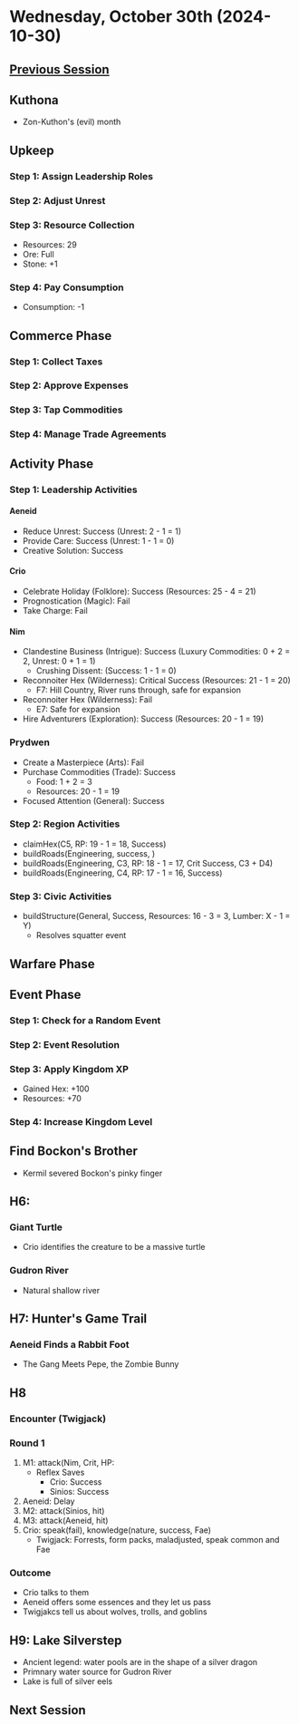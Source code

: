 # Wednesday, October 30th (2024-10-30)

## [Previous Session](./2024-10-16.md)

## Kuthona

- Zon-Kuthon's (evil) month

## Upkeep

### Step 1: Assign Leadership Roles

### Step 2: Adjust Unrest

### Step 3: Resource Collection

- Resources: 29 
- Ore: Full
- Stone: +1

### Step 4: Pay Consumption

- Consumption: -1

## Commerce Phase

### Step 1: Collect Taxes

### Step 2: Approve Expenses

### Step 3: Tap Commodities

### Step 4: Manage Trade Agreements

## Activity Phase

### Step 1: Leadership Activities

#### Aeneid

- Reduce Unrest: Success (Unrest: 2 - 1 = 1)
- Provide Care: Success (Unrest: 1 - 1 = 0)
- Creative Solution: Success

#### Crio

- Celebrate Holiday (Folklore): Success (Resources: 25 - 4 = 21)
- Prognostication (Magic): Fail
- Take Charge: Fail

#### Nim 

- Clandestine Business (Intrigue): Success (Luxury Commodities: 0 + 2 = 2, Unrest: 0 + 1 = 1) 
   - Crushing Dissent: (Success: 1 - 1 = 0)
- Reconnoiter Hex (Wilderness): Critical Success (Resources: 21 - 1 = 20)
   - F7: Hill Country, River runs through, safe for expansion
- Reconnoiter Hex (Wilderness): Fail
   - E7: Safe for expansion
- Hire Adventurers (Exploration): Success (Resources: 20 - 1 = 19)

### Prydwen

- Create a Masterpiece (Arts): Fail
- Purchase Commodities (Trade): Success
   - Food: 1 + 2 = 3
   - Resources: 20 - 1 = 19
- Focused Attention (General): Success

### Step 2: Region Activities

- claimHex(C5, RP: 19 - 1 = 18, Success)
- buildRoads(Engineering, success, )							
- buildRoads(Engineering, C3, RP: 18 - 1 = 17, Crit Success, C3 + D4)
- buildRoads(Engineering, C4, RP: 17 - 1 = 16, Success)

### Step 3: Civic Activities

- buildStructure(General, Success, Resources: 16 - 3 = 3, Lumber: X - 1 = Y)
   - Resolves squatter event

## Warfare Phase

## Event Phase

### Step 1: Check for a Random Event

### Step 2: Event Resolution

### Step 3: Apply Kingdom XP

- Gained Hex: +100
- Resources: +70

### Step 4: Increase Kingdom Level

## Find Bockon's Brother

- Kermil severed Bockon's pinky finger 

## H6: 

### Giant Turtle

- Crio identifies the creature to be a massive turtle

### Gudron River

- Natural shallow river 

## H7: Hunter's Game Trail

### Aeneid Finds a Rabbit Foot

- The Gang Meets Pepe, the Zombie Bunny

## H8

### Encounter (Twigjack)

### Round 1

1. M1: attack(Nim, Crit, HP: 
   - Reflex Saves
     - Crio: Success
     - Sinios: Success
1. Aeneid: Delay
1. M2: attack(Sinios, hit)
1. M3: attack(Aeneid, hit)
1. Crio: speak(fail), knowledge(nature, success, Fae)
   - Twigjack: Forrests, form packs, maladjusted, speak common and Fae

### Outcome

- Crio talks to them
- Aeneid offers some essences and they let us pass
- Twigjakcs tell us about wolves, trolls, and goblins

## H9: Lake Silverstep

- Ancient legend: water pools are in the shape of a silver dragon
- Primnary water source for Gudron River
- Lake is full of silver eels

## Next Session
